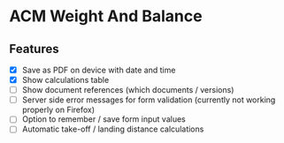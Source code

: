 # ACM Weight And Balance

## Features

- [x] Save as PDF on device with date and time
- [x] Show calculations table
- [ ] Show document references (which documents / versions)
- [ ] Server side error messages for form validation (currently not working properly on Firefox)
- [ ] Option to remember / save form input values
- [ ] Automatic take-off / landing distance calculations
